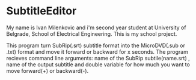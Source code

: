 # SubtitleEditor

My name is Ivan Milenkovic and i'm second year student at University of Belgrade, School of Electrical Engineering.
This is my school project. 

This program turn SubRip(.srt) subtitle format into the MicroDVD(.sub or .txt) format and move it forward or backward for x seconds.
The program recieves command line arguments: name of the SubRip subtile(name.srt) , name of the output subtitle and double variable for how much you want to move forward(+) or backward(-).
